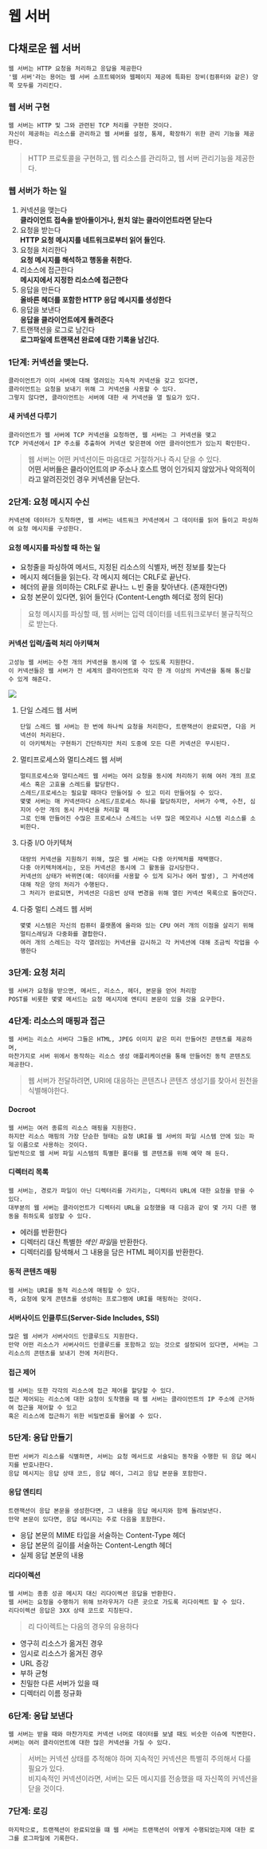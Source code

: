 웹 서버
===================


다채로운 웹 서버
---------------------
    웹 서버는 HTTP 요청을 처리하고 응답을 제공한다
    '웹 서버'라는 용어는 웹 서버 소프트웨어와 웹페이지 제공에 특화된 장비(컴퓨터와 같은) 양쪽 모두를 가리킨다.

### 웹 서버 구현
    웹 서버는 HTTP 및 그와 관련된 TCP 처리를 구현한 것이다.
    자신이 제공하는 리소스를 관리하고 웹 서버를 설정, 통제, 확장하기 위한 관리 기능을 제공한다.

> HTTP 프로토콜을 구현하고, 웹 리소스를 관리하고, 웹 서버 관리기능을 제공한다.

### 웹 서버가 하는 일

1. 커넥션을 맺는다
    <br>**클라이언트 접속을 받아들이거나, 원치 않는 클라이언트라면 닫는다**
2. 요청을 받는다
    <br>**HTTP 요청 메시지를 네트워크로부터 읽어 들인다.**
3. 요청을 처리한다
    <br>**요청 메시지를 해석하고 행동을 취한다.**
4. 리소스에 접근한다
    <br>**메시지에서 지정한 리소스에 접근한다**
5. 응답을 만든다
    <br>**올바른 헤더를 포함한 HTTP 응답 메시지를 생성한다**
6. 응답을 보낸다
    <br>**응답을 클라이언트에게 돌려준다**
7. 트랜잭션을 로그로 남긴다
    <br>**로그파일에 트랜잭션 완료에 대한 기록을 남긴다.**

### 1단계: 커넥션을 맺는다.
    클라이언트가 이미 서버에 대해 열려있는 지속적 커넥션을 갖고 있다면,
    클라이언트는 요청을 보내기 위해 그 커넥션을 사용할 수 있다.
    그렇지 않다면, 클라이언트는 서버에 대한 새 커넥션을 열 필요가 있다.

#### 새 커넥션 다루기
    클라이언트가 웹 서버에 TCP 커넥션을 요청하면, 웹 서버는 그 커넥션을 맺고
    TCP 커넥션에서 IP 주소를 추출하여 커넥션 맞은편에 어떤 클라이언트가 있는지 확인한다.
> 웹 서버는 어떤 커넥션이든 마음대로 거절하거나 즉시 닫을 수 있다.</br>**어떤 서버들은 클라이언트의 IP 주소나 호스트 명이 인가되지 않았거나 악의적이라고 알려진것인 경우 커넥션을 닫는다.**

### 2단계: 요청 메시지 수신
    커넥션에 데이터가 도착하면, 웹 서버는 네트워크 커넥션에서 그 데이터를 읽어 들이고 파싱하여 요청 메시지를 구성한다.

#### 요청 메시지를 파싱할 때 하는 일

- 요청줄을 파싱하여 메서드, 지정된 리소스의 식별자, 버전 정보를 찾는다
- 메시지 헤더들을 읽는다. 각 메시지 헤더는 CRLF로 끝난다.
- 헤더의 끝을 의미하는 CRLF로 끝나느 ㄴ빈 줄을 찾아낸다. (존재한다면)
- 요청 본문이 있다면, 읽어 들인다 (Content-Length 헤더로 정의 된다)

> 요청 메시지를 파싱할 때, 웹 서버는 입력 데이터를 네트워크로부터 불규칙적으로 받는다.

#### 커넥션 입력/출력 처리 아키텍쳐
    고성능 웹 서버는 수천 개의 커넥션을 동시에 열 수 있도록 지원한다.
    이 커넥션들은 웹 서버가 전 세계의 클라이언트와 각각 한 개 이상의 커넥션을 통해 통신할 수 있게 해준다.

<img src="../Image/Web%20server%20input%2C%20output%20architectures.PNG">

1. 단일 스레드 웹 서버
    ```text
    단일 스레드 웹 서버는 한 번에 하나씩 요청을 처리한다, 트랜잭션이 완료되면, 다음 커넥션이 처리된다.
    이 아키텍처는 구현하기 간단하지만 처리 도중에 모든 다른 커넥션은 무시된다.
    ```

2. 멀티프로세스와 멀티스레드 웹 서버
    ```text
    멀티프로세스와 멀티스레드 웹 서버는 여러 요청을 동시에 처리하기 위해 여러 개의 프로세스 혹은 고효율 스레드를 할당한다.
    스레드/프로세스는 필요할 때마다 만들어질 수 있고 미리 만들어질 수 있다.
    몇몇 서버는 매 커넥션마다 스레드/프로세스 하나를 할당하지만, 서버가 수백, 수천, 심지어 수만 개의 동시 커넥션을 처리할 때
    그로 인해 만들어진 수많은 프로세스나 스레드는 너무 많은 메모리나 시스템 리소스를 소비한다.
    ```
3. 다중 I/O 아키텍쳐
    ```text
    대량의 커넥션을 지원하기 위해, 많은 웹 서버는 다중 아키텍처를 채택했다.
    다중 아키텍처에서는, 모든 커넥션은 동시에 그 활동을 감시당한다.
    커넥션의 상태가 바뀌면(예: 데이터를 사용할 수 있게 되거나 에러 발생), 그 커넥션에 대해 작은 양의 처리가 수행된다.
    그 처리가 완료되면, 커넥션은 다음번 상태 변경을 위해 열린 커넥션 목록으로 돌아간다.
    ```
4. 다중 멀티 스레드 웹 서버
    ```text
    몇몇 시스템은 자신의 컴퓨터 플랫폼에 올라와 있는 CPU 여러 개의 이점을 살리기 위해 멀티스레딩과 다중화를 결합한다.
    여러 개의 스레드는 각각 열려있는 커넥션을 감시하고 각 커넥션에 대해 조금씩 작업을 수행한다
    ```

### 3단계: 요청 처리
    웹 서버가 요청을 받으면, 메서드, 리소스, 헤더, 본문을 얻어 처리함
    POST를 비롯한 몇몇 메서드는 요청 메시지에 엔티티 본문이 있을 것을 요구한다.

### 4단계: 리소스의 매핑과 접근
    웹 서버는 리소스 서버다 그들은 HTML, JPEG 이미지 같은 미리 만들어진 콘텐츠를 제공하며,
    마찬가지로 서버 위에서 동작하는 리소스 생성 애플리케이션을 통해 만들어진 동적 콘텐츠도 제공한다.

> 웹 서버가 전달하려면, URI에 대응하는 콘텐츠나 콘텐츠 생성기를 찾아서 원천을 식별해야한다.

#### Docroot
    웹 서버는 여러 종류의 리소스 매핑을 지원한다.  
    하지만 리소스 매핑의 가장 단순한 형태는 요청 URI를 웹 서버의 파일 시스템 안에 있는 파일 이름으로 사용하는 것이다.
    일반적으로 웹 서버 파일 시스템의 특별한 폴더를 웹 콘텐츠를 위해 예약 해 둔다.

#### 디렉터리 목록
    웹 서버는, 경로가 파일이 아닌 디렉터리를 가리키는, 디렉터리 URL에 대한 요청을 받을 수 있다.
    대부분의 웹 서버는 클라이언트가 디렉터리 URL을 요청했을 때 다음과 같이 몇 가지 다른 행동을 취하도록 설정할 수 있다.

- 에러를 반환한다
- 디렉터리 대신 특별한 *색인 파일*을 반환한다.
- 디렉터리를 탐색해서 그 내용을 담은 HTML 페이지를 반환한다.

#### 동적 콘텐츠 매핑
    웹 서버는 URI를 동적 리소스에 매핑할 수 있다.
    즉, 요청에 맞게 콘텐츠를 생성하는 프로그램에 URI를 매핑하는 것이다.

#### 서버사이드 인클루드(Server-Side Includes, SSI)
    많은 웹 서버가 서버사이드 인클루드도 지원한다. 
    만약 어떤 리소스가 서버사이드 인클루드를 포함하고 있는 것으로 설정되어 있다면, 서버는 그 리소스의 콘텐츠를 보내기 전에 처리한다.

#### 접근 제어
    웹 서버는 또한 각각의 리소스에 접근 제어를 할당할 수 있다.
    접근 제어되는 리소스에 대한 요청이 도착했을 때 웹 서버는 클라이언트의 IP 주소에 근거하여 접근을 제어할 수 있고
    혹은 리소스에 접근하기 위한 비밀번호를 물어볼 수 있다.

### 5단계: 응답 만들기
    한번 서버가 리소스를 식별하면, 서버는 요청 메서드로 서술되는 동작을 수행한 뒤 응답 메시지를 반호나한다.
    응답 메시지는 응답 상태 코드, 응답 헤더, 그리고 응답 본문을 포함한다.

#### 응답 엔티티
    트랜잭션이 응답 본문을 생성한다면, 그 내용을 응답 메시지와 함께 돌려보낸다.
    만약 본문이 있다면, 응답 메시지는 주로 다음을 포함한다.

- 응답 본문의 MIME 타입을 서술하는 Content-Type 헤더
- 응답 본문의 길이를 서술하는 Content-Length 헤더
- 실제 응답 본문의 내용

#### 리다이렉션
    웹 서버는 종종 성공 메시지 대신 리다이렉션 응답을 반환한다.
    웹 서버는 요청을 수행하기 위해 브라우저가 다른 곳으로 가도록 리다이렉트 할 수 있다.
    리다이렉션 응답은 3XX 상태 코드로 지칭된다.

> 리 다이렉트는 다음의 경우의 유용하다
- 영구히 리소스가 옮겨진 경우
- 임시로 리소스가 옮겨진 경우
- URL 증강
- 부하 균형
- 친밀한 다른 서버가 있을 때
- 디렉터리 이름 정규화

### 6단계: 응답 보낸다
    웹 서버는 받을 때와 마찬가지로 커넥션 너머로 데이터를 보낼 때도 비슷한 이슈에 직면한다.
    서버는 여러 클라이언트에 대한 많은 커넥션을 가질 수 있다.

> 서버는 커넥션 상태를 추적해야 하며 지속적인 커넥션은 특별히 주의해서 다룰 필요가 있다.</br>비지속적인 커넥션이라면, 서버는 모든 메시지를 전송했을 때 자신쪽의 커넥션을 닫을 것이다.

### 7단계: 로깅
    마지막으로, 트랜젝션이 완료되었을 떄 웹 서버는 트랜잭션이 어떻게 수행되었는지에 대한 로그를 로그파일에 기록한다.
